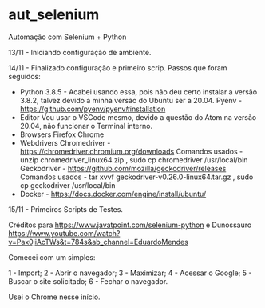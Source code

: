 # aut_selenium
Automação com Selenium + Python

13/11 - Iniciando configuração de ambiente.

14/11 - Finalizado configuração e primeiro scrip.
Passos que foram seguidos:

- Python
    3.8.5 - Acabei usando essa, pois não deu certo instalar a versão 3.8.2, talvez devido a minha versão do Ubuntu ser a 20.04.
    Pyenv - https://github.com/pyenv/pyenv#installation
- Editor
    Vou usar o VSCode mesmo, devido a questão do Atom na versão 20.04, não funcionar o Terminal interno.
- Browsers
    Firefox
    Chrome      
- Webdrivers
    Chromedriver - https://chromedriver.chromium.org/downloads
    Comandos usados - unzip chromedriver_linux64.zip , sudo cp chromedriver /usr/local/bin
    Geckodriver - https://github.com/mozilla/geckodriver/releases
    Comandos usados - tar xvvf geckodriver-v0.26.0-linux64.tar.gz , sudo cp geckodriver /usr/local/bin
- Docker - https://docs.docker.com/engine/install/ubuntu/


15/11 - Primeiros Scripts de Testes.

Créditos para https://www.javatpoint.com/selenium-python e Dunossauro https://www.youtube.com/watch?v=Pax0jiAcTWs&t=784s&ab_channel=EduardoMendes

Comecei com um simples:

1 - Import;
2 - Abrir o navegador;
3 - Maximizar;
4 - Acessar o Google;
5 - Buscar o site solicitado;
6 - Fechar o navegador.

Usei o Chrome nesse início.
